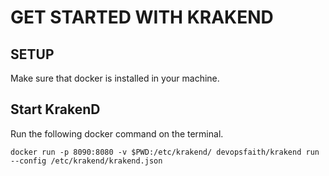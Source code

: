 # GET STARTED WITH KRAKEND

## SETUP

Make sure that docker is installed in your machine.

## Start KrakenD 

Run the following docker command on the terminal.

```shell
docker run -p 8090:8080 -v $PWD:/etc/krakend/ devopsfaith/krakend run --config /etc/krakend/krakend.json
```

